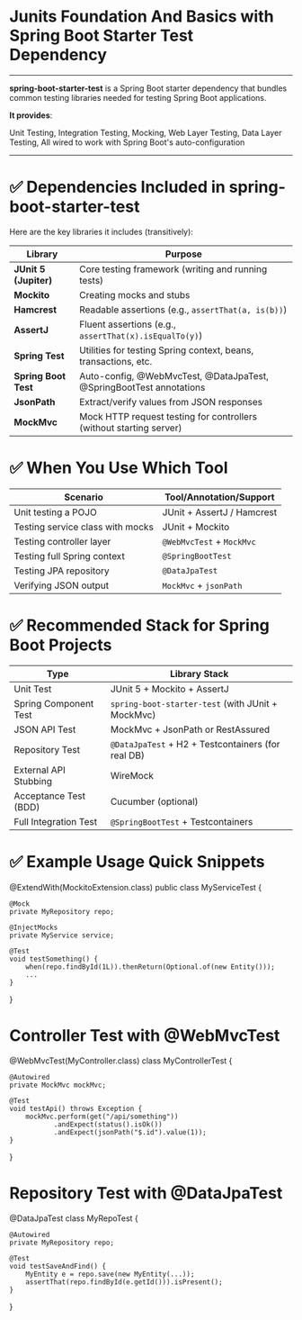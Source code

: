 # Junits Foundation And Basics with Spring Boot Starter Test Dependency
---
**spring-boot-starter-test** is a Spring Boot starter dependency that bundles common testing libraries needed for testing Spring Boot applications.

**It provides**:

Unit Testing,
Integration Testing,
Mocking,
Web Layer Testing,
Data Layer Testing,
All wired to work with Spring Boot's auto-configuration

---
# ✅ Dependencies Included in spring-boot-starter-test
Here are the key libraries it includes (transitively):

| Library               | Purpose                                                             |
| --------------------- | ------------------------------------------------------------------- |
| **JUnit 5 (Jupiter)** | Core testing framework (writing and running tests)                  |
| **Mockito**           | Creating mocks and stubs                                            |
| **Hamcrest**          | Readable assertions (e.g., `assertThat(a, is(b))`)                  |
| **AssertJ**           | Fluent assertions (e.g., `assertThat(x).isEqualTo(y)`)              |
| **Spring Test**       | Utilities for testing Spring context, beans, transactions, etc.     |
| **Spring Boot Test**  | Auto-config, @WebMvcTest, @DataJpaTest, @SpringBootTest annotations |
| **JsonPath**          | Extract/verify values from JSON responses                           |
| **MockMvc**           | Mock HTTP request testing for controllers (without starting server) |


# ✅ When You Use Which Tool

| Scenario                         | Tool/Annotation/Support    |
| -------------------------------- | -------------------------- |
| Unit testing a POJO              | JUnit + AssertJ / Hamcrest |
| Testing service class with mocks | JUnit + Mockito            |
| Testing controller layer         | `@WebMvcTest` + `MockMvc`  |
| Testing full Spring context      | `@SpringBootTest`          |
| Testing JPA repository           | `@DataJpaTest`             |
| Verifying JSON output            | `MockMvc` + `jsonPath`     |

# ✅ Recommended Stack for Spring Boot Projects

| Type                  | Library Stack                                      |
| --------------------- | -------------------------------------------------- |
| Unit Test             | JUnit 5 + Mockito + AssertJ                        |
| Spring Component Test | `spring-boot-starter-test` (with JUnit + MockMvc)  |
| JSON API Test         | MockMvc + JsonPath or RestAssured                  |
| Repository Test       | `@DataJpaTest` + H2 + Testcontainers (for real DB) |
| External API Stubbing | WireMock                                           |
| Acceptance Test (BDD) | Cucumber (optional)                                |
| Full Integration Test | `@SpringBootTest` + Testcontainers                 |

# ✅ Example Usage Quick Snippets

@ExtendWith(MockitoExtension.class)
public class MyServiceTest {

    @Mock
    private MyRepository repo;

    @InjectMocks
    private MyService service;

    @Test
    void testSomething() {
        when(repo.findById(1L)).thenReturn(Optional.of(new Entity()));
        ...
    }
}

# Controller Test with @WebMvcTest

@WebMvcTest(MyController.class)
class MyControllerTest {

    @Autowired
    private MockMvc mockMvc;

    @Test
    void testApi() throws Exception {
        mockMvc.perform(get("/api/something"))
               .andExpect(status().isOk())
               .andExpect(jsonPath("$.id").value(1));
    }
}

# Repository Test with @DataJpaTest

@DataJpaTest
class MyRepoTest {

    @Autowired
    private MyRepository repo;

    @Test
    void testSaveAndFind() {
        MyEntity e = repo.save(new MyEntity(...));
        assertThat(repo.findById(e.getId())).isPresent();
    }
}



